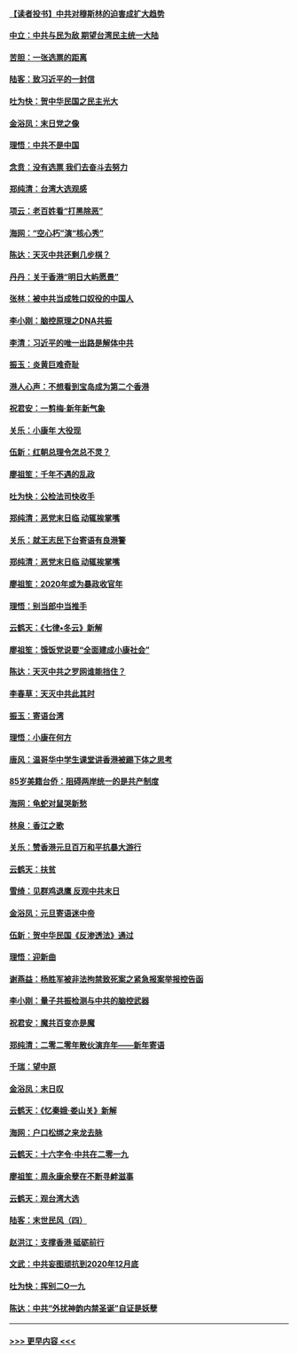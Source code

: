 #### [【读者投书】中共对穆斯林的迫害成扩大趋势](../pages/nsc993/n11791371.md?t=01141455) 
#### [中立：中共与民为敌 期望台湾民主统一大陆](../pages/nsc993/n11790392.md?t=01141455) 
#### [苦胆：一张选票的距离](../pages/nsc993/n11788914.md?t=01141455) 
#### [陆客：致习近平的一封信](../pages/nsc993/n11788867.md?t=01141455) 
#### [吐为快：贺中华民国之民主光大](../pages/nsc993/n11788618.md?t=01141455) 
#### [金浴凤：末日党之像](../pages/nsc993/n11787475.md?t=01141455) 
#### [理悟：中共不是中国](../pages/nsc993/n11787463.md?t=01141455) 
#### [念贲：没有选票  我们去奋斗去努力](../pages/nsc993/n11787398.md?t=01141455) 
#### [郑纯清：台湾大选观感](../pages/nsc993/n11786210.md?t=01141455) 
#### [项云：老百姓看“打黑除恶”](../pages/nsc993/n11785398.md?t=01141455) 
#### [海网：“空心朽”演“核心秀”](../pages/nsc993/n11783874.md?t=01141455) 
#### [陈达：天灭中共还剩几步棋？](../pages/nsc993/n11783719.md?t=01141455) 
#### [丹丹：关于香港“明日大屿愿景”](../pages/nsc993/n11783273.md?t=01141455) 
#### [张林：被中共当成牲口奴役的中国人](../pages/nsc993/n11782397.md?t=01141455) 
#### [李小刚：脑控原理之DNA共振](../pages/nsc993/n11780962.md?t=01141455) 
#### [李清：习近平的唯一出路是解体中共](../pages/nsc993/n11780866.md?t=01141455) 
#### [振玉：炎黄巨难奇耻](../pages/nsc993/n11779632.md?t=01141455) 
#### [港人心声：不想看到宝岛成为第二个香港](../pages/nsc993/n11778817.md?t=01141455) 
#### [祝君安：一剪梅‧新年新气象](../pages/nsc993/n11776340.md?t=01141455) 
#### [关乐：小康年 大役现](../pages/nsc993/n11774213.md?t=01141455) 
#### [伍新：红朝总理令怎总不灵？](../pages/nsc993/n11770813.md?t=01141455) 
#### [廖祖笙：千年不遇的乱政](../pages/nsc993/n11770373.md?t=01141455) 
#### [吐为快：公检法司快收手](../pages/nsc993/n11770359.md?t=01141455) 
#### [郑纯清：恶党末日临 动辄挨掌嘴](../pages/nsc993/n11769912.md?t=01141455) 
#### [关乐：就王志民下台寄语有良港警](../pages/nsc993/n11769903.md?t=01141455) 
#### [郑纯清：恶党末日临 动辄挨掌嘴](../pages/nsc993/n11769356.md?t=01141455) 
#### [廖祖笙：2020年或为暴政收官年](../pages/nsc993/n11768216.md?t=01141455) 
#### [理悟：别当郎中当推手](../pages/nsc993/n11768243.md?t=01141455) 
#### [云鹤天：《七律▪冬云》新解](../pages/nsc993/n11768204.md?t=01141455) 
#### [廖祖笙：饿饭党说要“全面建成小康社会”](../pages/nsc993/n11767482.md?t=01141455) 
#### [陈达：天灭中共之罗网谁能挡住？](../pages/nsc993/n11767465.md?t=01141455) 
#### [李春草：天灭中共此其时](../pages/nsc993/n11767452.md?t=01141455) 
#### [振玉：寄语台湾](../pages/nsc993/n11767432.md?t=01141455) 
#### [理悟：小康在何方](../pages/nsc993/n11767394.md?t=01141455) 
#### [唐风：温哥华中学生课堂讲香港被踢下体之思考](../pages/nsc993/n11766848.md?t=01141455) 
#### [85岁美籍台侨：阻碍两岸统一的是共产制度](../pages/nsc993/n11765043.md?t=01141455) 
#### [海网：龟蛇对鼠哭新愁](../pages/nsc993/n11764895.md?t=01141455) 
#### [林泉：香江之歌](../pages/nsc993/n11764415.md?t=01141455) 
#### [关乐：赞香港元旦百万和平抗暴大游行](../pages/nsc993/n11764382.md?t=01141455) 
#### [云鹤天：扶贫](../pages/nsc993/n11764245.md?t=01141455) 
#### [雪绮：见群鸡退鹰  反观中共末日](../pages/nsc993/n11762112.md?t=01141455) 
#### [金浴凤：元旦寄语迷中帝](../pages/nsc993/n11761788.md?t=01141455) 
#### [伍新：贺中华民国《反渗透法》通过](../pages/nsc993/n11761994.md?t=01141455) 
#### [理悟：迎新曲](../pages/nsc993/n11761152.md?t=01141455) 
#### [谢燕益：杨胜军被非法拘禁致死案之紧急报案举报控告函](../pages/nsc993/n11756134.md?t=01141455) 
#### [李小刚：量子共振检测与中共的脑控武器](../pages/nsc993/n11754518.md?t=01141455) 
#### [祝君安：魔共百变亦是魔](../pages/nsc993/n11754469.md?t=01141455) 
#### [郑纯清：二零二零年散伙演弃年——新年寄语](../pages/nsc993/n11754195.md?t=01141455) 
#### [千瑞：望中原](../pages/nsc993/n11754159.md?t=01141455) 
#### [金浴凤：末日叹](../pages/nsc993/n11752359.md?t=01141455) 
#### [云鹤天：《忆秦娥‧娄山关》新解](../pages/nsc993/n11752348.md?t=01141455) 
#### [海网：户口松绑之来龙去脉](../pages/nsc993/n11752328.md?t=01141455) 
#### [云鹤天：十六字令‧中共在二零一九](../pages/nsc993/n11752305.md?t=01141455) 
#### [廖祖笙：周永康余孽在不断寻衅滋事](../pages/nsc993/n11751013.md?t=01141455) 
#### [云鹤天：观台湾大选](../pages/nsc993/n11751007.md?t=01141455) 
#### [陆客：末世民风（四）](../pages/nsc993/n11749203.md?t=01141455) 
#### [赵洪江：支撑香港 砥砺前行](../pages/nsc993/n11748482.md?t=01141455) 
#### [文武：中共妄图顽抗到2020年12月底](../pages/nsc993/n11748446.md?t=01141455) 
#### [吐为快：挥别二O一九](../pages/nsc993/n11748411.md?t=01141455) 
#### [陈达：中共“外扰神韵内禁圣诞”自证是妖孽](../pages/nsc993/n11748226.md?t=01141455) 

----
#### [ >>> 更早内容 <<< ](../indexes/nsc993-earlier.md)
